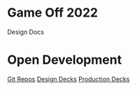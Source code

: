 # Game Off 2022

Design Docs

# Open Development

[Git Repos](https://github.com/game-jam-it)
[Design Decks](https://open.codecks.io/game-jam-design)
[Production Decks](https://open.codecks.io/game-jam-production)
